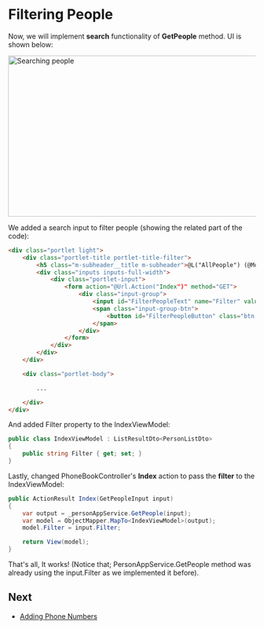 # Filtering People

Now, we will implement **search** functionality of **GetPeople** method. UI is shown below:

<img src="images/search-people2.png" alt="Searching people" class="img-thumbnail" width="770" height="328" />

We added a search input to filter people (showing the related part of
the code):

```html
<div class="portlet light">
    <div class="portlet-title portlet-title-filter">
        <h5 class="m-subheader__title m-subheader">@L("AllPeople") (@Model.Items.Count)</h5>
        <div class="inputs inputs-full-width">
            <div class="portlet-input">
                <form action="@Url.Action("Index")" method="GET">
                    <div class="input-group">
                        <input id="FilterPeopleText" name="Filter" value="@Model.Filter" class="form-control" placeholder="@L("SearchWithThreeDot")" type="text">
                        <span class="input-group-btn">
                            <button id="FilterPeopleButton" class="btn default btn-success" type="submit"><i class="la la-search-plus"></i></button>
                        </span>
                    </div>
                </form>
            </div>
        </div>
    </div>

    <div class="portlet-body">

        ...

    </div>
</div>
```

And added Filter property to the IndexViewModel:

```csharp
public class IndexViewModel : ListResultDto<PersonListDto>
{
    public string Filter { get; set; }
}
```

Lastly, changed PhoneBookController's **Index** action to pass the
**filter** to the IndexViewModel:

```csharp
public ActionResult Index(GetPeopleInput input)
{
    var output = _personAppService.GetPeople(input);
    var model = ObjectMapper.MapTo<IndexViewModel>(output);
    model.Filter = input.Filter;

    return View(model);
}
```

That's all, It works! (Notice that; PersonAppService.GetPeople method
was already using the input.Filter as we implemented it before).

## Next

- [Adding Phone Numbers](Developing-Step-By-Step-Core-Adding-Phone-Numbers.md)